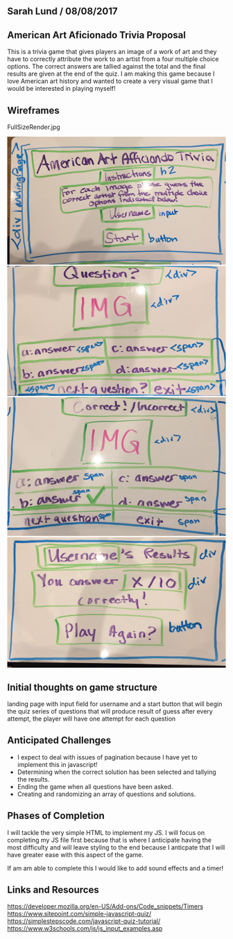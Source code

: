 ## Sarah Lund  / 08/08/2017 

## American Art Aficionado Trivia Proposal

This is a trivia game that gives players an image of a work of art and they have to correctly attribute the work to an artist from a four multiple choice options.
The correct answers are tallied against the total and the final results are given at the end of the quiz.
I am making this game because I love American art history and wanted to create a very visual game that I would be interested in playing myself!

## Wireframes

FullSizeRender.jpg

<img src="wireframes/FullSizeRender.jpg"></img>
<img src="wireframes/FullSizeRender_1.jpg"></img>
<img src="wireframes/FullSizeRender_2.jpg"></img>
<img src="wireframes/FullSizeRender_3.jpg"></img>




## Initial thoughts on game structure
landing page with input field for username and a start button that will begin the quiz
series of questions that will produce result of guess after every attempt, the player will have one attempt for each question

## Anticipated Challenges 
* I expect to deal with issues of pagination because I have yet to implement this in javascript!
* Determining when the correct solution has been selected and tallying the results.
* Ending the game when all questions have been asked.
* Creating and randomizing an array of questions and solutions.

## Phases of Completion

I will tackle the very simple HTML to implement my JS.
I will focus on completing my JS file first because that is where I anticipate having the most difficulty and will leave styling to the end because I anticpate that I will have greater ease with this aspect of the game.

If am am able to complete this I would like to add sound effects and a timer!

## Links and Resources
https://developer.mozilla.org/en-US/Add-ons/Code_snippets/Timers
https://www.sitepoint.com/simple-javascript-quiz/
https://simplestepscode.com/javascript-quiz-tutorial/
https://www.w3schools.com/js/js_input_examples.asp
